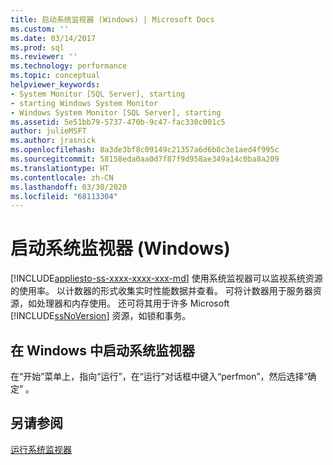 ```yaml
---
title: 启动系统监视器 (Windows) | Microsoft Docs
ms.custom: ''
ms.date: 03/14/2017
ms.prod: sql
ms.reviewer: ''
ms.technology: performance
ms.topic: conceptual
helpviewer_keywords:
- System Monitor [SQL Server], starting
- starting Windows System Monitor
- Windows System Monitor [SQL Server], starting
ms.assetid: 5e51bb79-5737-470b-9c47-fac330c001c5
author: julieMSFT
ms.author: jrasnick
ms.openlocfilehash: 8a3de3bf8c09149c21357a6d6b8c3e1aed4f995c
ms.sourcegitcommit: 58158eda0aa0d7f87f9d958ae349a14c0ba8a209
ms.translationtype: HT
ms.contentlocale: zh-CN
ms.lasthandoff: 03/30/2020
ms.locfileid: "68113304"
---
```

# <a name="start-system-monitor-windows"></a>启动系统监视器 (Windows)
[!INCLUDE[appliesto-ss-xxxx-xxxx-xxx-md](../../includes/appliesto-ss-xxxx-xxxx-xxx-md.md)]
  使用系统监视器可以监视系统资源的使用率。 以计数器的形式收集实时性能数据并查看。 可将计数器用于服务器资源，如处理器和内存使用。 还可将其用于许多 Microsoft [!INCLUDE[ssNoVersion](../../includes/ssnoversion-md.md)] 资源，如锁和事务。  
  
## <a name="start-system-monitor-in-windows"></a>在 Windows 中启动系统监视器  
  
在“开始”菜单上，指向“运行”，在“运行”对话框中键入“perfmon”，然后选择“确定”      。  
  
## <a name="see-also"></a>另请参阅  
 [运行系统监视器](../../relational-databases/performance-monitor/run-system-monitor.md)  
  
  
